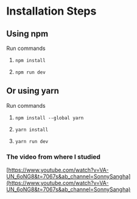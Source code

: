 # Installation Steps

## Using npm

Run commands

1. `npm install`

2. `npm run dev`

## Or using yarn

Run commands

1. `npm install --global yarn`

2. `yarn install`

3. `yarn run dev`

### The video from where I studied

[https://www.youtube.com/watch?v=VA-UN_6oNG8&t=7067s&ab_channel=SonnySangha](https://www.youtube.com/watch?v=VA-UN_6oNG8&t=7067s&ab_channel=SonnySangha)
